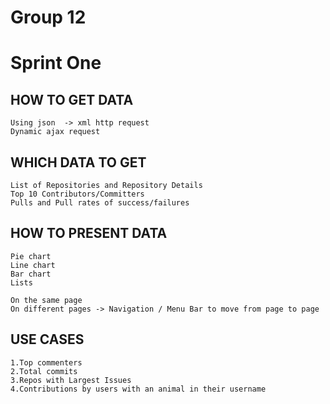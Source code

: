 # Group 12
# Sprint One


## HOW TO GET DATA
	Using json  -> xml http request
	Dynamic ajax request


## WHICH DATA TO GET
	List of Repositories and Repository Details
	Top 10 Contributors/Committers
	Pulls and Pull rates of success/failures


## HOW TO PRESENT DATA
	Pie chart
	Line chart
	Bar chart
	Lists

	On the same page
	On different pages -> Navigation / Menu Bar to move from page to page


## USE CASES
	1.Top commenters
	2.Total commits
	3.Repos with Largest Issues
	4.Contributions by users with an animal in their username

